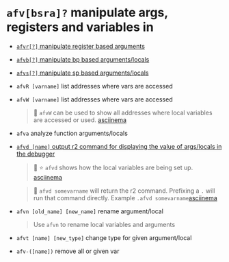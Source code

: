 <!-- TITLE: afv -->

#  `afv[bsra]?`   manipulate args, registers and variables in 
- [ `afvr[?]`   manipulate register based arguments](/options/a/af/afv/afvr)
-	[ `afvb[?]`   manipulate bp based arguments/locals](/options/a/af/afv/afvb)
-	[ `afvs[?]`   manipulate sp based arguments/locals](/options/a/af/afv/afvs)
- `afvR [varname]`   list addresses where vars are accessed
- `afvW [varname]`   list addresses where vars are accessed
	> 🚀 `afvW` can be used to show all addresses where local variables are accessed or used. [asciinema](https://asciinema.org/a/SHszmEf7H6iqliyML3ElNznEQ)
- `afva`   analyze function arguments/locals
- [ `afvd [name]` output r2 command for displaying the value of args/locals in the debugger](/options/a/af/afv/afvd)
	> 🚀 ⭐ `afvd` shows how the local variables are being set up. [asciinema](https://asciinema.org/a/2udrCGW9OCrhsaKAdIUfQHbvT)

  > 🚀 `afvd somevarname` will return the r2 command. Prefixing a `.` will run that command directly. Example `.afvd somevarname`[asciinema](https://asciinema.org/a/BXT3vqvqOmBTnwsOs8H6DyEdj)
- `afvn [old_name] [new_name]`   rename argument/local
	> Use `afvn` to rename local variables and arguments
- `afvt [name] [new_type]`   change type for given argument/local
- `afv-([name])`   remove all or given var

<p hidden>afvr afvb afvs afvR afvW afva afvd afvn afvt afv variable</p>